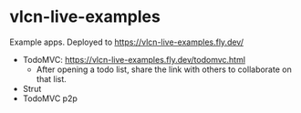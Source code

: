 # vlcn-live-examples

Example apps. Deployed to https://vlcn-live-examples.fly.dev/

- TodoMVC: https://vlcn-live-examples.fly.dev/todomvc.html
  - After opening a todo list, share the link with others to collaborate on that list.
- Strut
- TodoMVC p2p
